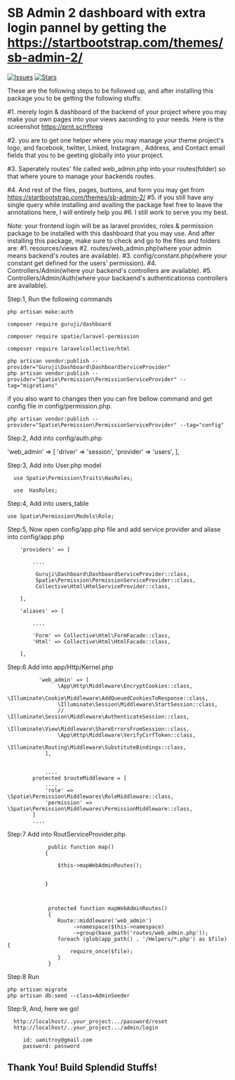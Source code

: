 # SB Admin 2 dashboard with extra login pannel by getting the https://startbootstrap.com/themes/sb-admin-2/

[![Issues](https://img.shields.io/github/issues/sramitroy/guruji-dashboard.svg?style=flat-square)](https://github.com/sramitroy/guruji-dashboard/issues)
[![Stars](	https://img.shields.io/github/issues/sramitroy/guruji-dashboard.svg?style=flat-square)](https://github.com/sramitroy/guruji-dashboard/stargazers)

These are the following steps to be followed up, and after installing this package you to be getting the following stuffs:
 
 #1. merely login & dashboard of the backend of your project where you may make your own pages into your views  aacording to your needs. Here is the screenshot https://prnt.sc/rfhreq
 
 #2. you are to get one helper where you may manage your theme project's logo, and facebook, twitter, Linked, Instagram , Address, and Contact email fields that you to be geeting globally into your project.

 #3. Saperately routes' file called web_admin.php into your routes(folder) so that where youre to manage your backends routes.
 
 #4. And rest of the files, pages, buttons, and form you may get from https://startbootstrap.com/themes/sb-admin-2/
 #5. if you still have any single query while installing and availing the package feel free to leave the annotations here, I will entirely help you
 #6. I still work to serve you my best.

Note: your frontend login will be as laravel provides, roles & permission package to be installed with this dashboard that you may use. And after installing this package, make sure to check and go to the files and folders are:
    #1. resources/views
    #2. routes/web_admin.php(where your admin means backend's routes are available).
    #3. config/constant.php(where your constant get defined for the users' permission).
    #4. Controllers/Admin(where your backend's controllers are available).
    #5. Controllers/Admin/Auth(where your backaend's authenticationss controllers are available).


Step:1, Run the following commands
   
    php artisan make:auth

    composer require guruji/dashboard

    composer require spatie/laravel-permission

    composer require laravelcollective/html

    php artisan vendor:publish --provider="Guruji\Dashboard\DashboardServiceProvider"
    php artisan vendor:publish --provider="Spatie\Permission\PermissionServiceProvider" --tag="migrations"

if you also want to changes then you can fire bellow command and get config file in config/permission.php.

    php artisan vendor:publish --provider="Spatie\Permission\PermissionServiceProvider" --tag="config"
    



     

Step:2, Add into config/auth.php
   
   'web_admin' => [
            'driver' => 'session',
            'provider' => 'users',
        ],


Step:3, Add into User.php model
   
      use Spatie\Permission\Traits\HasRoles;

      use  HasRoles;


Step:4, Add into users_table
    
    use Spatie\Permission\Models\Role;



Step:5, Now open config/app.php file and add service provider and aliase into config/app.php
     

		'providers' => [

			....

		     Guruji\Dashboard\DashboardServiceProvider::class,
			 Spatie\Permission\PermissionServiceProvider::class,
			 Collective\Html\HtmlServiceProvider::class,

		],

		'aliases' => [

			....

			'Form' => Collective\Html\FormFacade::class,
			'Html' => Collective\Html\HtmlFacade::class,

		],

Step:6 Add into app/Http/Kernel.php

		      'web_admin' => [
		            \App\Http\Middleware\EncryptCookies::class,
		            \Illuminate\Cookie\Middleware\AddQueuedCookiesToResponse::class,
		            \Illuminate\Session\Middleware\StartSession::class,
		            // \Illuminate\Session\Middleware\AuthenticateSession::class,
		            \Illuminate\View\Middleware\ShareErrorsFromSession::class,
		            \App\Http\Middleware\VerifyCsrfToken::class,
		            \Illuminate\Routing\Middleware\SubstituteBindings::class,
		        ],


		        ....
			protected $routeMiddleware = [
				....
				'role' => \Spatie\Permission\Middlewares\RoleMiddleware::class,
				'permission' => \Spatie\Permission\Middlewares\PermissionMiddleware::class,
			]
			....

Step:7 Add into RoutServiceProvider.php



			     public function map()
			    {
			        
			        $this->mapWebAdminRoutes();

			       
			    }



			     protected function mapWebAdminRoutes()
			     {
			        Route::middleware('web_admin')
			             ->namespace($this->namespace)
			             ->group(base_path('routes/web_admin.php'));
			        foreach (glob(app_path() . '/Helpers/*.php') as $file) {
			            require_once($file);
			        }
			     }


Step:8 Run

    php artisan migrate
    php artisan db:seed --class=AdminSeeder



Step:9, And, here we go!


      http://localhost/..your_project.../password/reset
      http://localhost/..your_project.../admin/login

         id: uamitroy@gmail.com
         password: password 


## Thank You! Build Splendid Stuffs!

